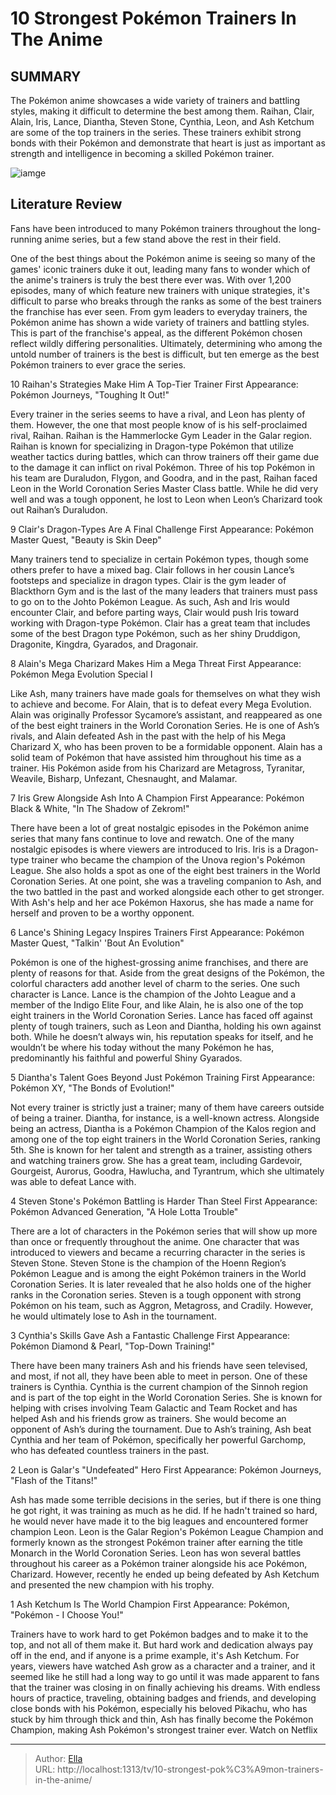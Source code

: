# 10 Strongest Pokémon Trainers In The Anime


## SUMMARY 


 The Pokémon anime showcases a wide variety of trainers and battling styles, making it difficult to determine the best among them. 
 Raihan, Clair, Alain, Iris, Lance, Diantha, Steven Stone, Cynthia, Leon, and Ash Ketchum are some of the top trainers in the series. 
 These trainers exhibit strong bonds with their Pokémon and demonstrate that heart is just as important as strength and intelligence in becoming a skilled Pokémon trainer. 

![iamge](https://static1.srcdn.com/wordpress/wp-content/uploads/2023/09/pokemon-s-strongest-trainers.jpg)

## Literature Review
Fans have been introduced to many Pokémon trainers throughout the long-running anime series, but a few stand above the rest in their field. 




One of the best things about the Pokémon anime is seeing so many of the games&#39; iconic trainers duke it out, leading many fans to wonder which of the anime&#39;s trainers is truly the best there ever was. With over 1,200 episodes, many of which feature new trainers with unique strategies, it&#39;s difficult to parse who breaks through the ranks as some of the best trainers the franchise has ever seen.
From gym leaders to everyday trainers, the Pokémon anime has shown a wide variety of trainers and battling styles. This is part of the franchise&#39;s appeal, as the different Pokémon chosen reflect wildly differing personalities. Ultimately, determining who among the untold number of trainers is the best is difficult, but ten emerge as the best Pokémon trainers to ever grace the series.









 








 10  Raihan&#39;s Strategies Make Him A Top-Tier Trainer 
First Appearance: Pokémon Journeys, &#34;Toughing It Out!&#34;
        

 Every trainer in the series seems to have a rival, and Leon has plenty of them. However, the one that most people know of is his self-proclaimed rival, Raihan. Raihan is the Hammerlocke Gym Leader in the Galar region. Raihan is known for specializing in Dragon-type Pokémon that utilize weather tactics during battles, which can throw trainers off their game due to the damage it can inflict on rival Pokémon. Three of his top Pokémon in his team are Duraludon, Flygon, and Goodra, and in the past, Raihan faced Leon in the World Coronation Series Master Class battle. While he did very well and was a tough opponent, he lost to Leon when Leon’s Charizard took out Raihan’s Duraludon.





 9  Clair&#39;s Dragon-Types Are A Final Challenge 
First Appearance: Pokémon Master Quest, &#34;Beauty is Skin Deep&#34;
        

Many trainers tend to specialize in certain Pokémon types, though some others prefer to have a mixed bag. Clair follows in her cousin Lance’s footsteps and specialize in dragon types. Clair is the gym leader of Blackthorn Gym and is the last of the many leaders that trainers must pass to go on to the Johto Pokémon League. As such, Ash and Iris would encounter Clair, and before parting ways, Clair would push Iris toward working with Dragon-type Pokémon. Clair has a great team that includes some of the best Dragon type Pokémon, such as her shiny Druddigon, Dragonite, Kingdra, Gyarados, and Dragonair.





 8  Alain&#39;s Mega Charizard Makes Him a Mega Threat 
First Appearance: Pokémon Mega Evolution Special I
        

 Like Ash, many trainers have made goals for themselves on what they wish to achieve and become. For Alain, that is to defeat every Mega Evolution. Alain was originally Professor Sycamore’s assistant, and reappeared as one of the best eight trainers in the World Coronation Series. He is one of Ash’s rivals, and Alain defeated Ash in the past with the help of his Mega Charizard X, who has been proven to be a formidable opponent. Alain has a solid team of Pokémon that have assisted him throughout his time as a trainer. His Pokémon aside from his Charizard are Metagross, Tyranitar, Weavile, Bisharp, Unfezant, Chesnaught, and Malamar.





 7  Iris Grew Alongside Ash Into A Champion 
First Appearance: Pokémon Black &amp; White, &#34;In The Shadow of Zekrom!&#34;
        

There have been a lot of great nostalgic episodes in the Pokémon anime series that many fans continue to love and rewatch. One of the many nostalgic episodes is where viewers are introduced to Iris. Iris is a Dragon-type trainer who became the champion of the Unova region&#39;s Pokémon League. She also holds a spot as one of the eight best trainers in the World Coronation Series. At one point, she was a traveling companion to Ash, and the two battled in the past and worked alongside each other to get stronger. With Ash&#39;s help and her ace Pokémon Haxorus, she has made a name for herself and proven to be a worthy opponent.





 6  Lance&#39;s Shining Legacy Inspires Trainers 
First Appearance: Pokémon Master Quest, &#34;Talkin&#39; &#39;Bout An Evolution&#34;
        

 Pokémon is one of the highest-grossing anime franchises, and there are plenty of reasons for that. Aside from the great designs of the Pokémon, the colorful characters add another level of charm to the series. One such character is Lance. Lance is the champion of the Johto League and a member of the Indigo Elite Four, and like Alain, he is also one of the top eight trainers in the World Coronation Series. Lance has faced off against plenty of tough trainers, such as Leon and Diantha, holding his own against both. While he doesn’t always win, his reputation speaks for itself, and he wouldn’t be where his today without the many Pokémon he has, predominantly his faithful and powerful Shiny Gyarados.





 5  Diantha&#39;s Talent Goes Beyond Just Pokémon Training 
First Appearance: Pokémon XY, &#34;The Bonds of Evolution!&#34;
        

 Not every trainer is strictly just a trainer; many of them have careers outside of being a trainer. Diantha, for instance, is a well-known actress. Alongside being an actress, Diantha is a Pokémon Champion of the Kalos region and among one of the top eight trainers in the World Coronation Series, ranking 5th. She is known for her talent and strength as a trainer, assisting others and watching trainers grow. She has a great team, including Gardevoir, Gourgeist, Aurorus, Goodra, Hawlucha, and Tyrantrum, which she ultimately was able to defeat Lance with.





 4  Steven Stone&#39;s Pokémon Battling is Harder Than Steel 
First Appearance: Pokémon Advanced Generation, &#34;A Hole Lotta Trouble&#34;
        

 There are a lot of characters in the Pokémon series that will show up more than once or frequently throughout the anime. One character that was introduced to viewers and became a recurring character in the series is Steven Stone. Steven Stone is the champion of the Hoenn Region’s Pokémon League and is among the eight Pokémon trainers in the World Coronation Series. It is later revealed that he also holds one of the higher ranks in the Coronation series. Steven is a tough opponent with strong Pokémon on his team, such as Aggron, Metagross, and Cradily. However, he would ultimately lose to Ash in the tournament.





 3  Cynthia&#39;s Skills Gave Ash a Fantastic Challenge 
First Appearance: Pokémon Diamond &amp; Pearl, &#34;Top-Down Training!&#34;


 







There have been many trainers Ash and his friends have seen televised, and most, if not all, they have been able to meet in person. One of these trainers is Cynthia. Cynthia is the current champion of the Sinnoh region and is part of the top eight in the World Coronation Series. She is known for helping with crises involving Team Galactic and Team Rocket and has helped Ash and his friends grow as trainers. She would become an opponent of Ash’s during the tournament. Due to Ash’s training, Ash beat Cynthia and her team of Pokémon, specifically her powerful Garchomp, who has defeated countless trainers in the past.





 2  Leon is Galar&#39;s &#34;Undefeated&#34; Hero 
First Appearance: Pokémon Journeys, &#34;Flash of the Titans!&#34;


 







Ash has made some terrible decisions in the series, but if there is one thing he got right, it was training as much as he did. If he hadn&#39;t trained so hard, he would never have made it to the big leagues and encountered former champion Leon. Leon is the Galar Region&#39;s Pokémon League Champion and formerly known as the strongest Pokémon trainer after earning the title Monarch in the World Coronation Series. Leon has won several battles throughout his career as a Pokémon trainer alongside his ace Pokémon, Charizard. However, recently he ended up being defeated by Ash Ketchum and presented the new champion with his trophy.





 1  Ash Ketchum Is The World Champion 
First Appearance: Pokémon, &#34;Pokémon - I Choose You!&#34;


 







Trainers have to work hard to get Pokémon badges and to make it to the top, and not all of them make it. But hard work and dedication always pay off in the end, and if anyone is a prime example, it&#39;s Ash Ketchum. For years, viewers have watched Ash grow as a character and a trainer, and it seemed like he still had a long way to go until it was made apparent to fans that the trainer was closing in on finally achieving his dreams. With endless hours of practice, traveling, obtaining badges and friends, and developing close bonds with his Pokémon, especially his beloved Pikachu, who has stuck by him through thick and thin, Ash has finally become the Pokémon Champion, making Ash Pokémon&#39;s strongest trainer ever.
Watch on Netflix

---

> Author: [Ella](https://instagram.hk.cn/)  
> URL: http://localhost:1313/tv/10-strongest-pok%C3%A9mon-trainers-in-the-anime/  

